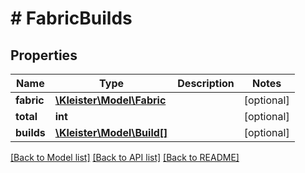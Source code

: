 # # FabricBuilds

## Properties

Name | Type | Description | Notes
------------ | ------------- | ------------- | -------------
**fabric** | [**\Kleister\Model\Fabric**](Fabric.md) |  | [optional]
**total** | **int** |  | [optional]
**builds** | [**\Kleister\Model\Build[]**](Build.md) |  | [optional]

[[Back to Model list]](../../README.md#models) [[Back to API list]](../../README.md#endpoints) [[Back to README]](../../README.md)

